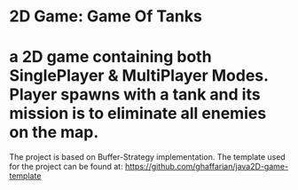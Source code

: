 # 2D Game: Game Of Tanks

# a 2D game containing both SinglePlayer & MultiPlayer Modes. Player spawns with a tank and its mission is to eliminate all enemies on the map.

The project is based on Buffer-Strategy implementation. The template used for the project can be found at: https://github.com/ghaffarian/java2D-game-template
